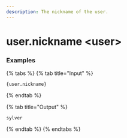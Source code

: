 ```yaml
---
description: The nickname of the user.
---
```


# user.nickname <user\>

### Examples

{% tabs %}
{% tab title="Input" %}

```text
{user.nickname}
```

{% endtab %}

{% tab title="Output" %}

```text
sylver
```

{% endtab %}
{% endtabs %}
